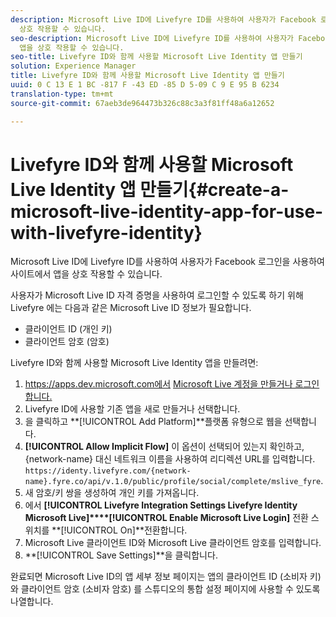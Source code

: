```yaml
---
description: Microsoft Live ID에 Livefyre ID를 사용하여 사용자가 Facebook 로그인을 사용하여 사이트에서 앱을
  상호 작용할 수 있습니다.
seo-description: Microsoft Live ID에 Livefyre ID를 사용하여 사용자가 Facebook 로그인을 사용하여 사이트에서
  앱을 상호 작용할 수 있습니다.
seo-title: Livefyre ID와 함께 사용할 Microsoft Live Identity 앱 만들기
solution: Experience Manager
title: Livefyre ID와 함께 사용할 Microsoft Live Identity 앱 만들기
uuid: 0 C 13 E 1 BC -817 F -43 ED -85 D 5-09 C 9 E 95 B 6234
translation-type: tm+mt
source-git-commit: 67aeb3de964473b326c88c3a3f81ff48a6a12652

---
```



# Livefyre ID와 함께 사용할 Microsoft Live Identity 앱 만들기{#create-a-microsoft-live-identity-app-for-use-with-livefyre-identity}

Microsoft Live ID에 Livefyre ID를 사용하여 사용자가 Facebook 로그인을 사용하여 사이트에서 앱을 상호 작용할 수 있습니다.

사용자가 Microsoft Live ID 자격 증명을 사용하여 로그인할 수 있도록 하기 위해 Livefyre 에는 다음과 같은 Microsoft Live ID 정보가 필요합니다.

* 클라이언트 ID (개인 키)
* 클라이언트 암호 (암호)

Livefyre ID와 함께 사용할 Microsoft Live Identity 앱을 만들려면:

1. https://apps.dev.microsoft.com에서 [Microsoft Live 계정을 만들거나 로그인합니다.](https://apps.dev.microsoft.com/)
1. Livefyre ID에 사용할 기존 앱을 새로 만들거나 선택합니다.
1. 을 클릭하고 **[!UICONTROL Add Platform]**플랫폼 유형으로 웹을 선택합니다.
1. **[!UICONTROL Allow Implicit Flow]** 이 옵션이 선택되어 있는지 확인하고, {network-name} 대신 네트워크 이름을 사용하여 리디렉션 URL를 입력합니다. `https://identy.livefyre.com/{network-name}.fyre.co/api/v.1.0/public/profile/social/complete/mslive_fyre`.
1. 새 암호/키 쌍을 생성하여 개인 키를 가져옵니다.
1. 에서 **[!UICONTROL Livefyre Integration Settings Livefyre Identity Microsoft Live]****[!UICONTROL Enable Microsoft Live Login]** 전환 스위치를 **[!UICONTROL On]**전환합니다.
1. Microsoft Live 클라이언트 ID와 Microsoft Live 클라이언트 암호를 입력합니다.
1. **[!UICONTROL Save Settings]**을 클릭합니다.

완료되면 Microsoft Live ID의 앱 세부 정보 페이지는 앱의 클라이언트 ID (소비자 키) 와 클라이언트 암호 (소비자 암호) 를 스튜디오의 통합 설정 페이지에 사용할 수 있도록 나열합니다.
